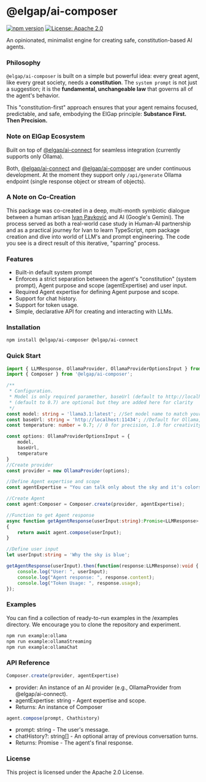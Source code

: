 # @elgap/ai-composer

[![npm version](https://badge.fury.io/js/%40elgap%2Fai-composer.svg)](https://badge.fury.io/js/%40elgap%2Fai-composer)
[![License: Apache 2.0](https://img.shields.io/badge/License-Apache_2.0-blue.svg)](https://opensource.org/licenses/Apache-2.0)

An opinionated, minimalist engine for creating safe, constitution-based AI agents.

### Philosophy

`@elgap/ai-composer` is built on a simple but powerful idea: every great agent, like every great society, needs a 
**constitution**. The `system prompt` is not just a suggestion; it is the **fundamental, unchangeable law** that 
governs all of the agent's behavior. 

This "constitution-first" approach ensures that your agent remains focused, predictable, and safe, embodying the ElGap 
principle: **Substance First. Then Precision.**

### Note on ElGap Ecosystem

Built on top of [@elgap/ai-connect](https://github.com/ElGap/ai-connect) for seamless integration (currently supports 
only Ollama).

Both, [@elgap/ai-connect](https://github.com/ElGap/ai-connect) and 
[@elgap/ai-composer](https://github.com/ElGap/ai-composer) are under continuous development. At the moment they
support only `/api/generate` Ollama endpoint (single response object or stream of objects).

### A Note on Co-Creation

This package was co-created in a deep, multi-month symbiotic dialogue between a human artisan
[Ivan Pavković](https://pavko.info) and AI (Google's Gemini). The process served as both a real-world case study in Human-AI partnership 
and as a practical journey for Ivan to learn TypeScript, npm package creation and dive into world of LLM's and prompt 
engineering. The code you see is a direct result of this iterative, "sparring" process.

### Features

- Built-in default system prompt
- Enforces a strict separation between the agent's "constitution" (system prompt), Agent purpose and scope 
(agentExpertise) and user input.
- Required Agent expertise for defining Agent purpose and scope.
- Support for chat history.
- Support for token usage.
- Simple, declarative API for creating and interacting with LLMs.

### Installation

```bash
npm install @elgap/ai-composer @elgap/ai-connect
```

### Quick Start

```TypeScript
import { LLMResponse, OllamaProvider, OllamaProviderOptionsInput } from '@elgap/ai-connect';
import { Composer } from '@elgap/ai-composer';

/**
 * Configuration. 
 * Model is only required paramether, baseUrl (default to http://localhost:11434 for Ollama) and temperature 
 * (default to 0.7) are optional but they are added here for clarity 
 */
const model: string = 'llama3.1:latest'; //Set model name to match your locally running model
const baseUrl: string = 'http://localhost:11434'; //Default for Ollama, adjust if it's elsewhere
const temperature: number = 0.7; // 0 for precision, 1.0 for creativity

const options: OllamaProviderOptionsInput = {
    model,
    baseUrl,
    temperature
}
//Create provider
const provider = new OllamaProvider(options);

//Define Agent expertise and scope
const agentExpertise = "You can talk only about the sky and it's colors";

//Create Agent
const agent:Composer = Composer.create(provider, agentExpertise);

//Function to get Agent response
async function getAgentResponse(userInput:string):Promise<LLMResponse>
{
    return await agent.compose(userInput);
}

//Define user input
let userInput:string = 'Why the sky is blue';

getAgentResponse(userInput).then(function(response:LLMResponse):void {
    console.log("User: ", userInput);
    console.log("Agent response: ", response.content);
    console.log("Token Usage: ", response.usage);
});
```
### Examples 
You can find a collection of ready-to-run examples in the /examples directory. We encourage you to clone the repository 
and experiment.

```bash
npm run example:ollama
npm run example:ollamaStreaming
npm run example:ollamaChat
```

### API Reference
```ts
Composer.create(provider, agentExpertise)
```
 - provider: An instance of an AI provider (e.g., OllamaProvider from @elgap/ai-connect).
 - agentExpertise: string - Agent expertise and scope.
 - Returns: An instance of Composer

```ts
agent.compose(prompt, Chathistory)
```
 - prompt: string - The user's message.
 - chatHistory?: string[] - An optional array of previous conversation turns.
 - Returns: Promise<string> - The agent's final response.

### License
This project is licensed under the Apache 2.0 License.